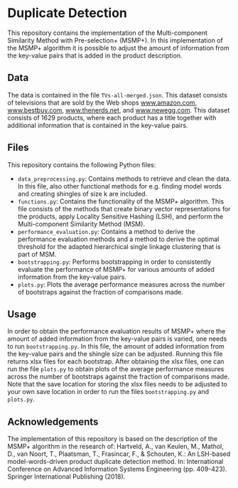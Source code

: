 # Duplicate Detection
This repository contains the implementation of the Multi-component Similarity Method with Pre-selection+ (MSMP+). In this implementation of the MSMP+ algorithm it is possible to adjust the amount of information from the key-value pairs that is added in the product description. 

## Data
The data is contained in the file `TVs-all-merged.json`. This dataset consists of televisions that are sold by the Web shops www.amazon.com, www.bestbuy.com, www.thenerds.net, and www.newegg.com. This dataset consists of 1629 products, where each product has a title together with additional information that is contained in the key-value pairs.

## Files
This repository contains the following Python files:
- `data_preprocessing.py`: Contains methods to retrieve and clean the data. In this file, also other functional methods for e.g. finding model words and creating shingles of size k are included. 
- `functions.py`: Contains the functionality of the MSMP+ algorithm. This file consists of the methods that create binary vector representations for the products, apply Locality Sensitive Hashing (LSH), and perform the Multi-component Similarity Method (MSM).
- `performance_evaluation.py`: Contains a method to derive the performance evaluation methods and a method to derive the optimal threshold for the adapted hierarchical single linkage clustering that is part of MSM.
- `bootstrapping.py`: Performs bootstrapping in order to consistently evaluate the performance of MSMP+ for various amounts of added information from the key-value pairs.
- `plots.py`: Plots the average performance measures across the number of bootstraps against the fraction of comparisons made.

## Usage
In order to obtain the performance evaluation results of MSMP+ where the amount of added information from the key-value pairs is varied, one needs to run `bootstrapping.py`. In this file, the amount of added information from the key-value pairs and the shingle size can be adjusted. Running this file returns xlsx files for each bootstrap. After obtaining the xlsx files, one can run the file `plots.py` to obtain plots of the average performance measures across the number of bootstraps against the fraction of comparisons made. Note that the save location for storing the xlsx files needs to be adjusted to your own save location in order to run the files `bootstrapping.py` and `plots.py`. 

## Acknowledgements
The implementation of this repository is based on the description of the MSMP+ algorithm in the research of:
Hartveld, A., van Keulen, M., Mathol, D., van Noort, T., Plaatsman, T., Frasincar, F., & Schouten, K.: An LSH-based model-words-driven product duplicate detection method. In: International Conference on Advanced Information Systems Engineering (pp. 409-423). Springer International Publishing (2018).
